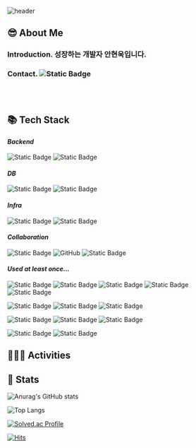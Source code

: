 ![header](https://capsule-render.vercel.app/api?type=Waving&section=header&height=220&text=Hyunuk's%20Github&fontAlignX=50&fontAlignY=40&color=gradient&fontSize=60&fontColor=ffffff&desc=)

## 😎 About Me
### Introduction. 성장하는 개발자 안현욱입니다.
### Contact. ![Static Badge](https://img.shields.io/badge/dksgusdnr17%40naver.com-%23FFFFFF?style=flat-square&logo=naver&logoColor=%2303C75A)

<br/>
<br/>

## 📚 Tech Stack
#### _Backend_
![Static Badge](https://img.shields.io/badge/JAVA-%23FF7800?style=flat-square)
![Static Badge](https://img.shields.io/badge/Spring-%236DB33F?style=flat-square&logo=spring&logoColor=%23FFFFFF)
#### _DB_
![Static Badge](https://img.shields.io/badge/MySQL-%234479A1?style=flat-square&logo=MySQL&logoColor=%23FFFFFF)
![Static Badge](https://img.shields.io/badge/MariaDB-%23003545?style=flat-square&logo=MariaDB&logoColor=%23FFFFFF)
#### _Infra_
![Static Badge](https://img.shields.io/badge/Linux-%23FCC624?style=flat-square&logo=linux&logoColor=%23000000)
![Static Badge](https://img.shields.io/badge/AWS%20EC2-%23FF9900?style=flat-square&logo=amazon%20ec2&logoColor=%23FFFFFF)
#### _Collaboration_
![Static Badge](https://img.shields.io/badge/Git-%23F05032?style=flat-square&logo=git&logoColor=%23FFFFFF)
![GitHub](https://img.shields.io/badge/Github-%23121011.svg?style=flat-square&logo=github&logoColor=white)
![Static Badge](https://img.shields.io/badge/Notion-%23000000?style=flat-square&logo=notion&logoColor=%23FFFFFF)

#### _Used at least once..._
![Static Badge](https://img.shields.io/badge/HTML-%23E34F26?style=flat-square&logo=html5&logoColor=%23FFFFFF)
![Static Badge](https://img.shields.io/badge/CSS3-%231572B6?style=flat-square&logo=css3&logoColor=%23FFFFFF)
![Static Badge](https://img.shields.io/badge/JavaScript-%23F7DF1E?style=flat-square&logo=javascript&logoColor=%23FFFFFF)
![Static Badge](https://img.shields.io/badge/React-%2361DAFB?style=flat-square&logo=react&logoColor=%23FFFFFF)
![Static Badge](https://img.shields.io/badge/Vue.js-%234FC08D?style=flat-square&logo=react&logoColor=%23FFFFFF)

![Static Badge](https://img.shields.io/badge/Python-%233776AB?style=flat-square&logo=python&logoColor=%23FFFFFF)
![Static Badge](https://img.shields.io/badge/C%2B%2B-%2300599C?style=flat-square&logo=C%2B%2B&logoColor=%23FFFFFF)
![Static Badge](https://img.shields.io/badge/Kotlin-%237F52FF?style=flat-square&logo=kotlin&logoColor=%23FFFFFF)

![Static Badge](https://img.shields.io/badge/Oracle-%23F80000?style=flat-square&logo=Oracle&logoColor=%23FFFFFF)
![Static Badge](https://img.shields.io/badge/Redis-%23FF4438?style=flat-square&logo=redis&logoColor=%23FFFFFF)
![Static Badge](https://img.shields.io/badge/MongoDB-%2347A248?style=flat-square&logo=mongodb&logoColor=%23FFFFFF)

![Static Badge](https://img.shields.io/badge/Github%20Actions-%232088FF?style=flat-square&logo=github%20actions&logoColor=%23FFFFFF)
![Static Badge](https://img.shields.io/badge/Docker-%232496ED?style=flat-square&logo=Docker&logoColor=%23FFFFFF)






## 🙋🏻‍♂️ Activities


## 📝 Stats
![Anurag's GitHub stats](https://github-readme-stats.vercel.app/api?username=hyunuk17&show_icons=true&theme=buefy)

![Top Langs](https://github-readme-stats.vercel.app/api/top-langs/?username=hyunuk17&layout=compact)

[![Solved.ac Profile](http://mazassumnida.wtf/api/v2/generate_badge?boj=problematic17)](https://solved.ac/problematic17)

[![Hits](https://hits.seeyoufarm.com/api/count/incr/badge.svg?url=https%3A%2F%2Fgithub.com%2Fhyunuk17&count_bg=%234E72C8&title_bg=%23555555&icon=&icon_color=%23E7E7E7&title=hits&edge_flat=false)](https://hits.seeyoufarm.com)



<!--
**Hyunuk17/Hyunuk17** is a ✨ _special_ ✨ repository because its `README.md` (this file) appears on your GitHub profile.

Here are some ideas to get you started:

- 🔭 I’m currently working on ...
- 🌱 I’m currently learning ...
- 👯 I’m looking to collaborate on ...
- 🤔 I’m looking for help with ...
- 💬 Ask me about ...
- 📫 How to reach me: ...
- 😄 Pronouns: ...
- ⚡ Fun fact: ...
-->

